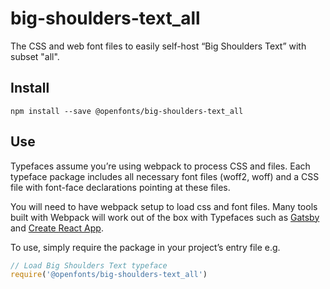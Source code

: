
# big-shoulders-text_all

The CSS and web font files to easily self-host “Big Shoulders Text” with subset "all".

## Install

`npm install --save @openfonts/big-shoulders-text_all`

## Use

Typefaces assume you’re using webpack to process CSS and files. Each typeface
package includes all necessary font files (woff2, woff) and a CSS file with
font-face declarations pointing at these files.

You will need to have webpack setup to load css and font files. Many tools built
with Webpack will work out of the box with Typefaces such as [Gatsby](https://github.com/gatsbyjs/gatsby)
and [Create React App](https://github.com/facebookincubator/create-react-app).

To use, simply require the package in your project’s entry file e.g.

```javascript
// Load Big Shoulders Text typeface
require('@openfonts/big-shoulders-text_all')
```
